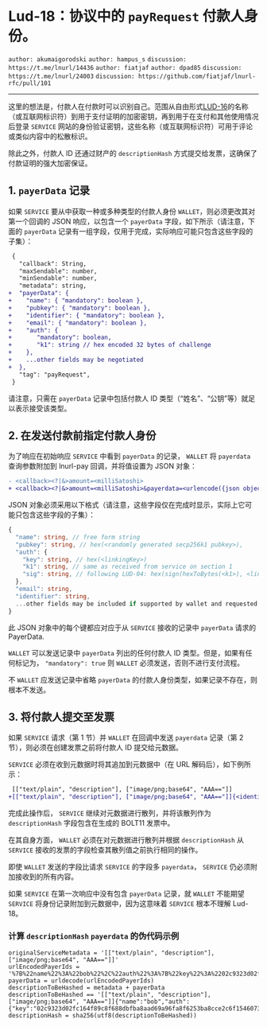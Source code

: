 Lud-18：协议中的 `payRequest` 付款人身份。
================================================

 `author: akumaigorodski` `author: hampus_s` `discussion: https://t.me/lnurl/14436` `author: fiatjaf` `author: dpad85` `discussion: https://t.me/lnurl/24003` `discussion: https://github.com/fiatjaf/lnurl-rfc/pull/101`

---

这里的想法是，付款人在付款时可以识别自己。范围从自由形式[LUD-16](16.md)的名称（或互联网标识符）到用于支付证明的加密密钥，再到用于在支付和其他使用情况后登录 `SERVICE` 网站的身份验证密钥，这些名称（或互联网标识符）可用于评论或类似内容中的松散标识。

除此之外，付款人 ID 还通过财产的 `descriptionHash` 方式提交给发票，这确保了付款证明的强大加密保证。

## 1.  `payerData` 记录

如果 `SERVICE` 要从中获取一种或多种类型的付款人身份 `WALLET`，则必须更改其对第一个回调的 JSON 响应，以包含一个 `payerData` 字段，如下所示（请注意，下面的 `payerData` 记录有一组字段，仅用于完成，实际响应可能只包含这些字段的子集）：


```diff
 {
   "callback": String,
   "maxSendable": number,
   "minSendable": number,
   "metadata": string,
+  "payerData": {
+    "name": { "mandatory": boolean },
+    "pubkey": { "mandatory": boolean },
+    "identifier": { "mandatory": boolean },
+    "email": { "mandatory": boolean },
+    "auth": {
+       "mandatory": boolean,
+       "k1": string // hex encoded 32 bytes of challenge
+    },
+    ...other fields may be negotiated
+  },
   "tag": "payRequest",
 }
```

请注意，只需在 `payerData` 记录中包括付款人 ID 类型（“姓名”、“公钥”等）就足以表示接受该类型。

## 2. 在发送付款前指定付款人身份

为了响应在初始响应 `SERVICE` 中看到 `payerData` 的记录， `WALLET` 将 `payerdata` 查询参数附加到 lnurl-pay 回调，并将值设置为 JSON 对象：


```diff
- <callback><?|&>amount=<milliSatoshi>
+ <callback><?|&>amount=<milliSatoshi>&payerdata=<urlencode({json object})>
```

JSON 对象必须采用以下格式（请注意，这些字段仅在完成时显示，实际上它可能只包含这些字段的子集）：


```Typescript
{
  "name": string, // free form string
  "pubkey": string, // hex(<randomly generated secp256k1 pubkey>),
  "auth": {
    "key": string, // hex(<linkingKey>)
    "k1": string, // same as received from service on section 1
    "sig": string, // following LUD-04: hex(sign(hexToBytes(<k1>), <linkingPrivKey>))
  },
  "email": string,
  "identifier": string,
  ...other fields may be included if supported by wallet and requested by service
}
```

此 JSON 对象中的每个键都应对应于从 `SERVICE` 接收的记录中 `payerData` 请求的 PayerData.

 `WALLET` 可以发送记录中 `payerData` 列出的任何付款人 ID 类型。但是，如果有任何标记为， `"mandatory": true` 则 `WALLET` 必须发送，否则不进行支付流程。

不 `WALLET` 应发送记录中省略 `payerData` 的付款人身份类型，如果记录不存在，则根本不发送。

## 3. 将付款人提交至发票

如果 `SERVICE` 请求（第 1 节）并 `WALLET` 在回调中发送 `payerdata` 记录（第 2 节），则必须在创建发票之前将付款人 ID 提交给元数据。

 `SERVICE` 必须在收到元数据时将其追加到元数据中（在 URL 解码后），如下例所示：


```diff
 [["text/plain", "description"], ["image/png;base64", "AAA=="]]
+[["text/plain", "description"], ["image/png;base64", "AAA=="]]{<identity records>}
```

完成此操作后， `SERVICE` 继续对元数据进行散列，并将该散列作为 `descriptionHash` 字段包含在生成的 BOLT11 发票中。

在其自身方面， `WALLET` 必须在对元数据进行散列并根据 `descriptionHash` 从 `SERVICE` 接收的发票的字段检查其散列值之前执行相同的操作。

即使 `WALLET` 发送的字段比请求 `SERVICE` 的字段多 `payerdata`， `SERVICE` 仍必须附加接收到的所有内容。

如果 `SERVICE` 在第一次响应中没有包含 `payerData` 记录，就 `WALLET` 不能期望 `SERVICE` 将身份记录附加到元数据中，因为这意味着 `SERVICE` 根本不理解 Lud-18。

### 计算 `descriptionHash` `payerdata` 的伪代码示例


```
originalServiceMetadata = '[["text/plain", "description"], ["image/png;base64", "AAA=="]]'
urlEncodedPayerIds = '%7B%22name%22%3A%22bob%22%2C%22auth%22%3A%7B%22key%22%3A%2202c9323d02fc164f89c8f688dbfba8aad69a96fa8f6253ba8cce2c6f1546073fa3%22%2C%22sig%22%3A%222afd21794e2a801d0d516584ceebe1a24ed8991dd5ec708259aeaee5c0d2d1437542b689ee5d39e619a01a257142d49c18a4af3088c46ce87e2d941a1bcc7210%22%7D%2C%22identifier%22%3A%22bob%40bob.com%22%2C%22pubkey%22%3A%2203ee58475055820fbfa52e356a8920f62f8316129c39369dbdde3e5d0198a9e315%22%7D'
payerData = urldecode(urlEncodedPayerIds)
descriptionToBeHashed = metadata + payerData
descriptionToBeHashed == '[["text/plain", "description"], ["image/png;base64", "AAA=="]]{"name":"bob","auth":{"key":"02c9323d02fc164f89c8f688dbfba8aad69a96fa8f6253ba8cce2c6f1546073fa3","sig":"2afd21794e2a801d0d516584ceebe1a24ed8991dd5ec708259aeaee5c0d2d1437542b689ee5d39e619a01a257142d49c18a4af3088c46ce87e2d941a1bcc7210"},"identifier":"bob@bob.com","pubkey":"03ee58475055820fbfa52e356a8920f62f8316129c39369dbdde3e5d0198a9e315"}'
descriptionHash = sha256(utf8(descriptionToBeHashed))
```
